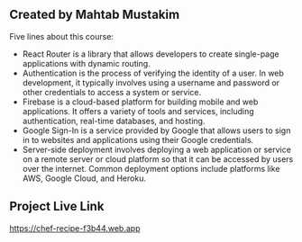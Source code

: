 ## Created by Mahtab Mustakim

Five lines about this course:

- React Router is a library that allows developers to create single-page applications with dynamic routing.
- Authentication is the process of verifying the identity of a user. In web development, it typically involves using a username and password or other credentials to access a system or service.
- Firebase is a cloud-based platform for building mobile and web applications. It offers a variety of tools and services, including authentication, real-time databases, and hosting.
- Google Sign-In is a service provided by Google that allows users to sign in to websites and applications using their Google credentials.
- Server-side deployment involves deploying a web application or service on a remote server or cloud platform so that it can be accessed by users over the internet. Common deployment options include platforms like AWS, Google Cloud, and Heroku.

## Project Live Link

https://chef-recipe-f3b44.web.app
